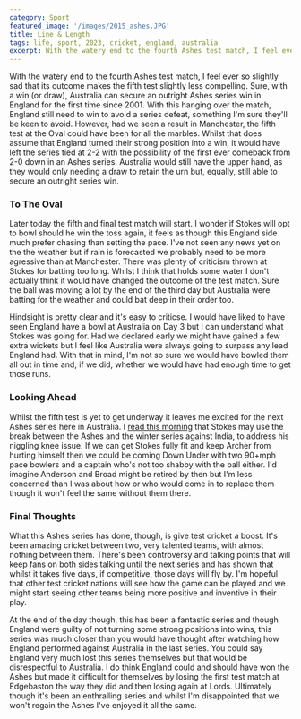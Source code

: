```yaml
---
category: Sport
featured_image: '/images/2015_ashes.JPG'
title: Line & Length
tags: life, sport, 2023, cricket, england, australia
excerpt: With the watery end to the fourth Ashes test match, I feel ever so slightly sad that its outcome makes the fifth test slightly less compelling. Sure, with a win (or draw), Australia can secure an outright Ashes series win in England for the first time since 2001. With this hanging over the match, England still need to win to avoid a series defeat, something I'm sure they'll be keen to avoid. However, had we seen a result in Manchester, the fifth test at the Oval could have been for all the marbles.
---
```

With the watery end to the fourth Ashes test match, I feel ever so slightly sad that its outcome makes the fifth test slightly less compelling. Sure, with a win (or draw), Australia can secure an outright Ashes series win in England for the first time since 2001. With this hanging over the match, England still need to win to avoid a series defeat, something I'm sure they'll be keen to avoid. However, had we seen a result in Manchester, the fifth test at the Oval could have been for all the marbles. Whilst that does assume that England turned their strong position into a win, it would have left the series tied at 2-2 with the possibility of the first ever comeback from 2-0 down in an Ashes series. Australia would still have the upper hand, as they would only needing a draw to retain the urn but, equally, still able to secure an outright series win.

### To The Oval

Later today the fifth and final test match will start. I wonder if Stokes will opt to bowl should he win the toss again, it feels as though this England side much prefer chasing than setting the pace. I've not seen any news yet on the the weather but if rain is forecasted we probably need to be more agressive than at Manchester. There was plenty of criticism thrown at Stokes for batting too long. Whilst I think that holds some water I don't actually think it would have changed the outcome of the test match. Sure the ball was moving a lot by the end of the third day but Australia were batting for the weather and could bat deep in their order too.

Hindsight is pretty clear and it's easy to criticse. I would have liked to have seen England have a bowl at Australia on Day 3 but I can understand what Stokes was going for. Had we declared early we might have gained a few extra wickets but I feel like Australia were always going to surpass any lead England had. With that in mind, I'm not so sure we would have bowled them all out in time and, if we did, whether we would have had enough time to get those runs.

### Looking Ahead

Whilst the fifth test is yet to get underway it leaves me excited for the next Ashes series here in Australia. I [read this morning](https://www.bbc.com/sport/cricket/66285711) that Stokes may use the break between the Ashes and the winter series against India, to address his niggling knee issue. If we can get Stokes fully fit and keep Archer from hurting himself then we could be coming Down Under with two 90+mph pace bowlers and a captain who's not too shabby with the ball either. I'd imagine Anderson and Broad might be retired by then but I'm less concerned than I was about how or who would come in to replace them though it won't feel the same without them there.

### Final Thoughts

What this Ashes series has done, though, is give test cricket a boost. It's been amazing cricket between two, very talented teams, with almost nothing between them. There's been controversy and talking points that will keep fans on both sides talking until the next series and has shown that whilst it takes five days, if competitive, those days will fly by. I'm hopeful that other test cricket nations will see how the game can be played and we might start seeing other teams being more positive and inventive in their play.

At the end of the day though, this has been a fantastic series and though England were guilty of not turning some strong positions into wins, this series was much closer than you would have thought after watching how England performed against Australia in the last series. You could say England very much lost this series themselves but that would be disrespectful to Australia. I do think England could and should have won the Ashes but made it difficult for themselves by losing the first test match at Edgebaston the way they did and then losing again at Lords. Ultimately though it's been an enthralling series and whilst I'm disappointed that we won't regain the Ashes I've enjoyed it all the same.
